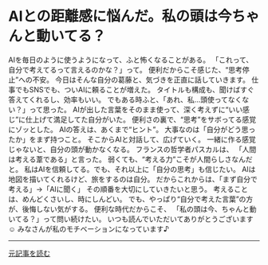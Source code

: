 # AIとの距離感に悩んだ。私の頭は今ちゃんと動いてる？

AIを毎日のように使うようになって、ふと怖くなることがある。
「これって、自分で考えてるって言えるのかな？」って。
便利だからこそ感じた、“思考停止”への不安。
今日はそんな自分の葛藤と、気づきを正直に話していきます。
仕事でもSNSでも、ついAIに頼ることが増えた。
タイトルも構成も、聞けばすぐ答えてくれるし、効率もいい。
でもある時ふと、「あれ、私…頭使ってなくない？」って思った。
AIが出した言葉をそのまま使って、深く考えずに“いい感じ”に仕上げて満足してた自分がいた。
便利さの裏で、“思考”をサボってる感覚にゾッとした。
AIの答えは、あくまで“ヒント”。
大事なのは「自分がどう思ったか」をまず持つこと。
そこからAIと対話して、広げていく。
一緒に作る感覚じゃないと、自分の頭が動かなくなる。
フランスの哲学者パスカルは、
「人間は考える葦である」と言った。
弱くても、“考える力”こそが人間らしさなんだと。
私はAIを信頼してる。でも、それ以上に「自分の思考」も信じたい。
AIは地図を描いてくれるけど、旅をするのは自分。
だからこれからは、「まず自分で考える」→「AIに聞く」
その順番を大切にしていきたいと思う。
考えることは、めんどくさいし、時にしんどい。
でも、やっぱり“自分で考えた言葉”の方が、後悔しない気がする。
便利な時代だからこそ、
「私の頭は今、ちゃんと動いてる？」って問い続けたい。
いつも読んでいただいてありがとうございます☺️
みなさんが私のモチベーションになっています♪

---

[元記事を読む](https://note.com/konomi_aisensei/n/nff60d303fe5a)